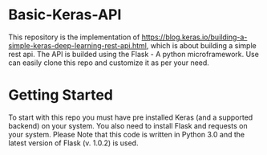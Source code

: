 # Basic-Keras-API
This repository is the implementation of https://blog.keras.io/building-a-simple-keras-deep-learning-rest-api.html, which is about building a simple rest api.
The API is builded using the Flask - A python microframework. 
Use can easily clone this repo and customize it as per your need.

# Getting Started
To start with this repo you must have pre installed Keras (and a supported backend) on your system. You also need to install Flask and requests on your system. 
Please Note that this code is written in Python 3.0 and the latest version of Flask (v. 1.0.2) is used.

